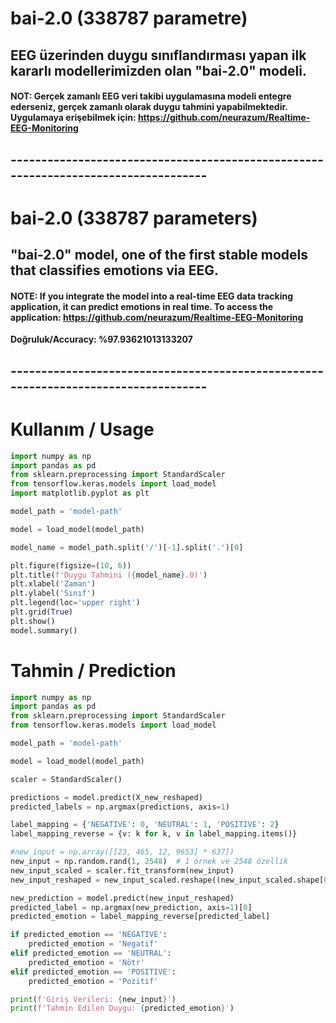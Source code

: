 # bai-2.0 (338787 parametre)

## EEG üzerinden duygu sınıflandırması yapan ilk kararlı modellerimizden olan "bai-2.0" modeli.

#### NOT: Gerçek zamanlı EEG veri takibi uygulamasına modeli entegre ederseniz, gerçek zamanlı olarak duygu tahmini yapabilmektedir. Uygulamaya erişebilmek için: https://github.com/neurazum/Realtime-EEG-Monitoring

## -----------------------------------------------------------------------------------

# bai-2.0 (338787 parameters)

## "bai-2.0" model, one of the first stable models that classifies emotions via EEG.

#### NOTE: If you integrate the model into a real-time EEG data tracking application, it can predict emotions in real time. To access the application: https://github.com/neurazum/Realtime-EEG-Monitoring

**Doğruluk/Accuracy: %97.93621013133207**

## -----------------------------------------------------------------------------------

# Kullanım / Usage

```python
import numpy as np
import pandas as pd
from sklearn.preprocessing import StandardScaler
from tensorflow.keras.models import load_model
import matplotlib.pyplot as plt

model_path = 'model-path'

model = load_model(model_path)

model_name = model_path.split('/')[-1].split('.')[0]

plt.figure(figsize=(10, 6))
plt.title(f'Duygu Tahmini ({model_name}.0)')
plt.xlabel('Zaman')
plt.ylabel('Sınıf')
plt.legend(loc='upper right')
plt.grid(True)
plt.show()
model.summary()
```

# Tahmin / Prediction

```python
import numpy as np
import pandas as pd
from sklearn.preprocessing import StandardScaler
from tensorflow.keras.models import load_model

model_path = 'model-path'

model = load_model(model_path)

scaler = StandardScaler()

predictions = model.predict(X_new_reshaped)
predicted_labels = np.argmax(predictions, axis=1)

label_mapping = {'NEGATIVE': 0, 'NEUTRAL': 1, 'POSITIVE': 2}
label_mapping_reverse = {v: k for k, v in label_mapping.items()}

#new_input = np.array([[23, 465, 12, 9653] * 637])
new_input = np.random.rand(1, 2548)  # 1 örnek ve 2548 özellik
new_input_scaled = scaler.fit_transform(new_input)
new_input_reshaped = new_input_scaled.reshape((new_input_scaled.shape[0], 1, new_input_scaled.shape[1]))

new_prediction = model.predict(new_input_reshaped)
predicted_label = np.argmax(new_prediction, axis=1)[0]
predicted_emotion = label_mapping_reverse[predicted_label]

if predicted_emotion == 'NEGATIVE':
    predicted_emotion = 'Negatif'
elif predicted_emotion == 'NEUTRAL':
    predicted_emotion = 'Nötr'
elif predicted_emotion == 'POSITIVE':
    predicted_emotion = 'Pozitif'

print(f'Giriş Verileri: {new_input}')
print(f'Tahmin Edilen Duygu: {predicted_emotion}')
```
